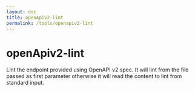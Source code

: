 ```yaml
---
layout: doc
title: openApiv2-lint
permalink: /tools/openapiv2-lint
---
```


# openApiv2-lint

Lint the endpoint provided using OpenAPI v2 spec. It will lint from the file
passed as first parameter otherwise it will read the content to lint from
standard input.
